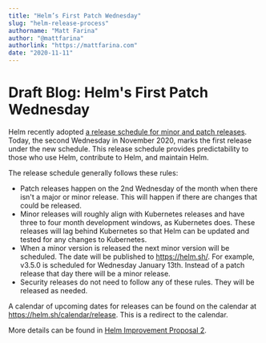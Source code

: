 ```yaml
---
title: "Helm’s First Patch Wednesday"
slug: "helm-release-process"
authorname: "Matt Farina"
author: "@mattfarina"
authorlink: "https://mattfarina.com"
date: "2020-11-11"
---
```


# Draft Blog: Helm's First Patch Wednesday

Helm recently adopted [a release schedule for minor and patch releases](https://github.com/helm/community/blob/master/hips/hip-0002.md). Today, the second Wednesday in November 2020, marks the first release under the new schedule. This release schedule provides predictability to those who use Helm, contribute to Helm, and maintain Helm.<!--more-->

The release schedule generally follows these rules:

* Patch releases happen on the 2nd Wednesday of the month when there isn't a major or minor release. This will happen if there are changes that could be released.
* Minor releases will roughly align with Kubernetes releases and have three to four month development windows, as Kubernetes does. These releases will lag behind Kubernetes so that Helm can be updated and tested for any changes to Kubernetes.
* When a minor version is released the next minor version will be scheduled. The date will be published to https://helm.sh/. For example, v3.5.0 is scheduled for Wednesday January 13th. Instead of a patch release that day there will be a minor release.
* Security releases do not need to follow any of these rules. They will be released as needed.

A calendar of upcoming dates for releases can be found on the calendar at https://helm.sh/calendar/release. This is a redirect to the calendar.

More details can be found in [Helm Improvement Proposal 2](https://github.com/helm/community/blob/master/hips/hip-0002.md).

